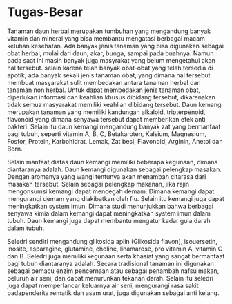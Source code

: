 # Tugas-Besar
Tanaman daun herbal merupakan tumbuhan yang mengandung banyak vitamin dan mineral  yang bisa  membantu mengatasi berbagai macam keluhan kesehatan. Ada banyak  jenis tanaman yang bisa digunakan sebagai obat herbal, mulai dari daun, akar, bunga, sampai pada buahnya. Namun pada saat ini masih banyak juga masyrakat yang belum mengetahui akan hal tersebut. selain karena telah banyak obat-obat yang telah tersedia di apotik, ada banyak sekali jenis tanaman obat, yang dimana hal tersebut membuat masyarakat sulit membedakan antara tanaman herbal dan tanaman non herbal.  Untuk dapat membedakan jenis tanaman obat, diperlukan informasi dan keahlian khusus dibidang tersebut, dikarenakan tidak semua masyarakat memiliki keahlian dibidang tersebut.
Daun kemangi merupakan tanaman yang memiliki kandungan alkaloid, tripterpenoid, flavonoid yang dimana senyawa tersebut dapat memberikan efek anti bakteri. Selain itu daun kemangi mengandung banyak zat yang bermanfaat bagi tubuh, seperti vitamin A, B, C, Betakaroten, Kalsium, Magnesium,  Fosfor, Protein, Karbohidrat, Lemak, Zat besi, Flavonoid, Arginin, Anetol dan Born. 

Selain manfaat diatas daun kemangi memiliki beberapa kegunaan, dimana diantaranya adalah. Daun kemangi digunakan sebagai pelengkap masakan. Dengan aromanya yang wangi tentunya akan menambah citarasa dari masakan tersebut. Selain sebagai pelengkap makanan, jika rajin mengonsumsi kemangi dapat mencegah demam. Dimana kemangi  dapat mengurangi demam yang diakibatkan oleh flu. Selain itu kemangi juga dapat meningkatkan system imun. Dimana studi menunjukkan bahwa berbagai senyawa kimia dalam kemangi dapat meningkatkan system imun dalam tubuh. Daun kemangi juga dapat membantu mengatur kadar gula darah dalam tubuh. 

Seledri sendiri mengandung glikosida apiin (Glikosida flavon), isouersetin, inosite, asparagine, glutamine, choline, linamarose, pro vitamin A, vitamin C dan B. Seledri juga memiliki kegunaan serta khasiat yang sangat bermanfaat bagi tubuh diantaranya adalah. Secara tradisional tanaman ini digunakan sebagai pemacu enzim pencernaan atau sebagai penambah nafsu makan, peluruh air seni, dan dapat menurunkan tekanan darah. Selain itu seledri juga dapat memperlancar keluarnya air seni, mengurangi rasa sakit padapenderita rematik dan asam urat, juga digunakan sebagai anti kejang. 
